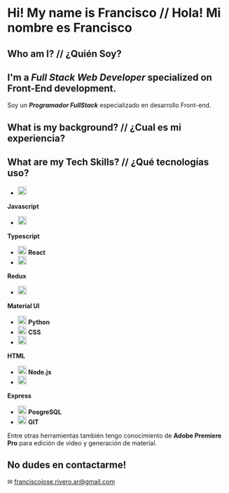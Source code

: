 # Hi! My name is Francisco // Hola! Mi nombre es Francisco

## Who am I? // ¿Quién Soy?
I'm a _**Full Stack Web Developer**_ specialized on Front-End development.
---------------------------------------------------------------------------
Soy un _**Programador FullStack**_ especializado en desarrollo Front-end.

## What is my background? // ¿Cual es mi experiencia?



## What are my Tech Skills? // ¿Qué tecnologías uso?

-  <img src="https://upload.wikimedia.org/wikipedia/commons/thumb/a/a7/React-icon.svg/2300px-React-icon.svg.png" alt="Icon" width="20"> 
 **Javascript**
-  <img src="https://upload.wikimedia.org/wikipedia/commons/thumb/a/a7/React-icon.svg/2300px-React-icon.svg.png" alt="Icon" width="20"> 
 **Typescript**
- <img src="https://upload.wikimedia.org/wikipedia/commons/thumb/a/a7/React-icon.svg/2300px-React-icon.svg.png" alt="Icon" width="20"> **React** 
-  <img src="https://upload.wikimedia.org/wikipedia/commons/thumb/a/a7/React-icon.svg/2300px-React-icon.svg.png" alt="Icon" width="20"> 
 **Redux**
-  <img src="https://upload.wikimedia.org/wikipedia/commons/thumb/a/a7/React-icon.svg/2300px-React-icon.svg.png" alt="Icon" width="20"> 
 **Material UI**
-  <img src="https://upload.wikimedia.org/wikipedia/commons/thumb/a/a7/React-icon.svg/2300px-React-icon.svg.png" alt="Icon" width="20"> **Python**
-  <img src="https://upload.wikimedia.org/wikipedia/commons/thumb/a/a7/React-icon.svg/2300px-React-icon.svg.png" alt="Icon" width="20">  **CSS**
-  <img src="https://upload.wikimedia.org/wikipedia/commons/thumb/a/a7/React-icon.svg/2300px-React-icon.svg.png" alt="Icon" width="20"> 
 **HTML**
- <img src="https://camo.githubusercontent.com/ad23f218338fb332b15bf837b6f458654b86254955cf9b505498de75b0f1a8ac/68747470733a2f2f6d6964752e6465762f696d616765732f746167732f6e6f64652e706e67" alt="Icon" width="20"> **Node.js**
-  <img src="https://upload.wikimedia.org/wikipedia/commons/thumb/a/a7/React-icon.svg/2300px-React-icon.svg.png" alt="Icon" width="20"> 
 **Express**
-  <img src="https://upload.wikimedia.org/wikipedia/commons/thumb/a/a7/React-icon.svg/2300px-React-icon.svg.png" alt="Icon" width="20">  **PosgreSQL**
-  <img src="https://upload.wikimedia.org/wikipedia/commons/thumb/a/a7/React-icon.svg/2300px-React-icon.svg.png" alt="Icon" width="20">  **GIT**

Entre otras herramientas también tengo conocimiento de **Adobe Premiere Pro** para edición de video y generación de material.

## No dudes en contactarme!

✉ franciscojose.rivero.ar@gmail.com

<!--
**riverofrancisco/riverofrancisco** is a ✨ _special_ ✨ repository because its `README.md` (this file) appears on your GitHub profile.

Here are some ideas to get you started:

- 🔭 I’m currently working on ...
- 🌱 I’m currently learning ...
- 👯 I’m looking to collaborate on ...
- 🤔 I’m looking for help with ...
- 💬 Ask me about ...
- 📫 How to reach me: ...
- 😄 Pronouns: ...
- ⚡ Fun fact: ...
-->
